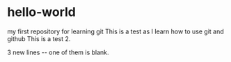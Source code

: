# hello-world
my first repository for learning git
This is a test as I learn how to use git and github
This is a test 2.

3 new lines -- one of them is blank. 
